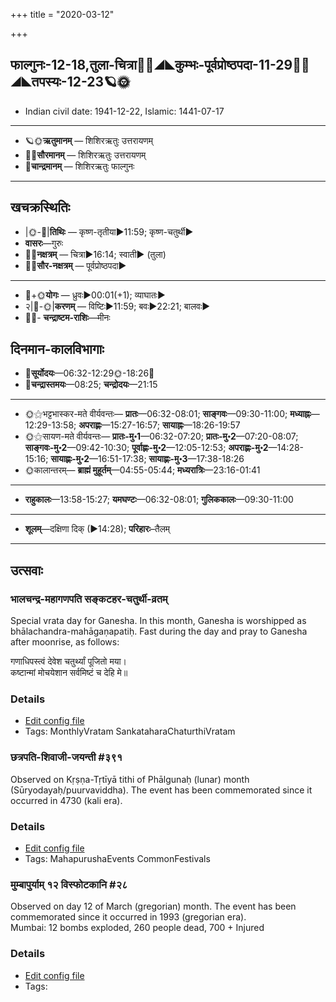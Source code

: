 +++
title = "2020-03-12"

+++
## फाल्गुनः-12-18,तुला-चित्रा🌛🌌◢◣कुम्भः-पूर्वप्रोष्ठपदा-11-29🌌🌞◢◣तपस्यः-12-23🪐🌞
- Indian civil date: 1941-12-22, Islamic: 1441-07-17
___________________
- 🪐🌞**ऋतुमानम्** — शिशिरऋतुः उत्तरायणम्
- 🌌🌞**सौरमानम्** — शिशिरऋतुः उत्तरायणम्
- 🌛**चान्द्रमानम्** — शिशिरऋतुः फाल्गुनः
___________________


## खचक्रस्थितिः
- |🌞-🌛|**तिथिः** — कृष्ण-तृतीया►11:59; कृष्ण-चतुर्थी►  
- **वासरः**—गुरुः  
- 🌌🌛**नक्षत्रम्** — चित्रा►16:14; स्वाती► (तुला)  
- 🌌🌞**सौर-नक्षत्रम्** — पूर्वप्रोष्ठपदा►  
___________________
- 🌛+🌞**योगः** — ध्रुवः►00:01(+1); व्याघातः►  
- २|🌛-🌞|**करणम्** — विष्टिः►11:59; बवः►22:21; बालवः►  
- 🌌🌛- **चन्द्राष्टम-राशिः**—मीनः  


## दिनमान-कालविभागाः
- 🌅**सूर्योदयः**—06:32-12:29🌞️-18:26🌇  
- 🌛**चन्द्रास्तमयः**—08:25; **चन्द्रोदयः**—21:15  
___________________
- 🌞⚝भट्टभास्कर-मते वीर्यवन्तः— **प्रातः**—06:32-08:01; **साङ्गवः**—09:30-11:00; **मध्याह्नः**—12:29-13:58; **अपराह्णः**—15:27-16:57; **सायाह्नः**—18:26-19:57  
- 🌞⚝सायण-मते वीर्यवन्तः— **प्रातः-मु॰1**—06:32-07:20; **प्रातः-मु॰2**—07:20-08:07; **साङ्गवः-मु॰2**—09:42-10:30; **पूर्वाह्णः-मु॰2**—12:05-12:53; **अपराह्णः-मु॰2**—14:28-15:16; **सायाह्णः-मु॰2**—16:51-17:38; **सायाह्णः-मु॰3**—17:38-18:26  
- 🌞कालान्तरम्— **ब्राह्मं मुहूर्तम्**—04:55-05:44; **मध्यरात्रिः**—23:16-01:41  
___________________
- **राहुकालः**—13:58-15:27; **यमघण्टः**—06:32-08:01; **गुलिककालः**—09:30-11:00  
___________________
- **शूलम्**—दक्षिणा दिक् (►14:28); **परिहारः**–तैलम्  
___________________

## उत्सवाः
### भालचन्द्र-महागणपति सङ्कटहर-चतुर्थी-व्रतम्

Special vrata day for Ganesha. In this month, Ganesha is worshipped as bhālachandra-mahāgaṇapatiḥ. Fast during the day and pray to Ganesha after moonrise, as follows:

गणाधिपस्त्वं देवेश चतुर्थ्यां पूजितो मया।  
कष्टान्मां मोचयेशान सर्वमिष्टं च देहि मे॥



### Details
- [Edit config file](https://github.com/sanskrit-coders/adyatithi/tree/master/devatA/gaNapati/description_only/bhAlacandra-mahAgaNapati%20saGkaTahara-caturthI-vratam.toml)
- Tags: MonthlyVratam SankataharaChaturthiVratam


### छत्रपति-शिवाजी-जयन्ती #३९१

Observed on Kṛṣṇa-Tṛtīyā tithi of Phālgunaḥ (lunar) month (Sūryodayaḥ/puurvaviddha). The event has been commemorated since it occurred in 4730 (kali era).  


### Details
- [Edit config file](https://github.com/sanskrit-coders/adyatithi/tree/master/mahApuruSha/xatra/lunar_month/tithi/12/18/chatrapati-zivAjI~jayantI.toml)
- Tags: MahapurushaEvents CommonFestivals


### मुम्बापुर्याम् १२ विस्फोटकानि #२८

Observed on day 12 of March (gregorian) month. The event has been commemorated since it occurred in 1993 (gregorian era).  
Mumbai: 12 bombs exploded, 260 people dead, 700 + Injured

### Details
- [Edit config file](https://github.com/sanskrit-coders/adyatithi/tree/master/mahApuruSha/xatra-later/gregorian/day/03/12/mumbApuryAm_12_visphoTakAni.toml)
- Tags: 



